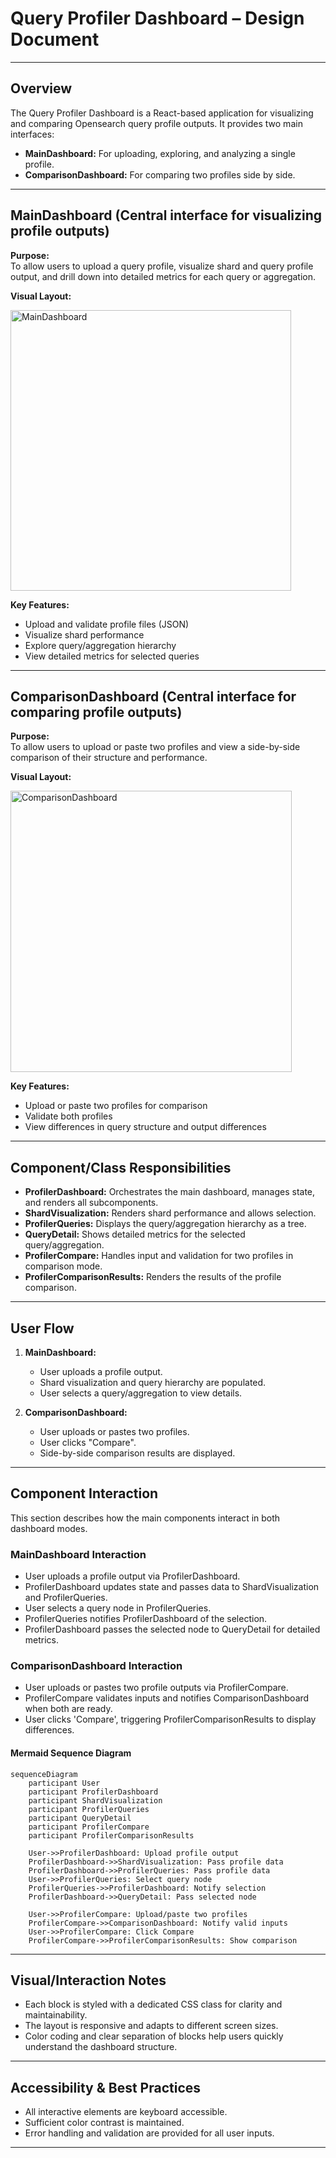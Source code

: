 # Query Profiler Dashboard – Design Document

---

## Overview

The Query Profiler Dashboard is a React-based application for visualizing and comparing Opensearch query profile outputs. It provides two main interfaces:
- **MainDashboard:** For uploading, exploring, and analyzing a single profile.
- **ComparisonDashboard:** For comparing two profiles side by side.

---

## MainDashboard (Central interface for visualizing profile outputs)

**Purpose:**  
To allow users to upload a query profile, visualize shard and query profile output, and drill down into detailed metrics for each query or aggregation.

**Visual Layout:**

<img width="449" alt="MainDashboard" src="https://github.com/user-attachments/assets/099c6645-ae96-4d23-adea-9bb7a7123043" />

**Key Features:**
- Upload and validate profile files (JSON)
- Visualize shard performance
- Explore query/aggregation hierarchy
- View detailed metrics for selected queries

---

## ComparisonDashboard (Central interface for comparing profile outputs)

**Purpose:**  
To allow users to upload or paste two profiles and view a side-by-side comparison of their structure and performance.

**Visual Layout:**

<img width="450" alt="ComparisonDashboard" src="https://github.com/user-attachments/assets/04f74379-b618-4668-9cd6-11e5e5250e16" />

**Key Features:**
- Upload or paste two profiles for comparison
- Validate both profiles
- View differences in query structure and output differences

---

## Component/Class Responsibilities

- **ProfilerDashboard:** Orchestrates the main dashboard, manages state, and renders all subcomponents.
- **ShardVisualization:** Renders shard performance and allows selection.
- **ProfilerQueries:** Displays the query/aggregation hierarchy as a tree.
- **QueryDetail:** Shows detailed metrics for the selected query/aggregation.
- **ProfilerCompare:** Handles input and validation for two profiles in comparison mode.
- **ProfilerComparisonResults:** Renders the results of the profile comparison.

---

## User Flow

1. **MainDashboard:**
   - User uploads a profile output.
   - Shard visualization and query hierarchy are populated.
   - User selects a query/aggregation to view details.

2. **ComparisonDashboard:**
   - User uploads or pastes two profiles.
   - User clicks "Compare".
   - Side-by-side comparison results are displayed.

---

## Component Interaction

This section describes how the main components interact in both dashboard modes.

### MainDashboard Interaction
- User uploads a profile output via ProfilerDashboard.
- ProfilerDashboard updates state and passes data to ShardVisualization and ProfilerQueries.
- User selects a query node in ProfilerQueries.
- ProfilerQueries notifies ProfilerDashboard of the selection.
- ProfilerDashboard passes the selected node to QueryDetail for detailed metrics.

### ComparisonDashboard Interaction
- User uploads or pastes two profile outputs via ProfilerCompare.
- ProfilerCompare validates inputs and notifies ComparisonDashboard when both are ready.
- User clicks 'Compare', triggering ProfilerComparisonResults to display differences.

#### Mermaid Sequence Diagram
```mermaid
sequenceDiagram
    participant User
    participant ProfilerDashboard
    participant ShardVisualization
    participant ProfilerQueries
    participant QueryDetail
    participant ProfilerCompare
    participant ProfilerComparisonResults

    User->>ProfilerDashboard: Upload profile output
    ProfilerDashboard->>ShardVisualization: Pass profile data
    ProfilerDashboard->>ProfilerQueries: Pass profile data
    User->>ProfilerQueries: Select query node
    ProfilerQueries->>ProfilerDashboard: Notify selection
    ProfilerDashboard->>QueryDetail: Pass selected node

    User->>ProfilerCompare: Upload/paste two profiles
    ProfilerCompare->>ComparisonDashboard: Notify valid inputs
    User->>ProfilerCompare: Click Compare
    ProfilerCompare->>ProfilerComparisonResults: Show comparison
```

---

## Visual/Interaction Notes

- Each block is styled with a dedicated CSS class for clarity and maintainability.
- The layout is responsive and adapts to different screen sizes.
- Color coding and clear separation of blocks help users quickly understand the dashboard structure.

---

## Accessibility & Best Practices

- All interactive elements are keyboard accessible.
- Sufficient color contrast is maintained.
- Error handling and validation are provided for all user inputs.

---

